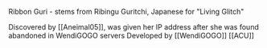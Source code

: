 Ribbon Guri - stems from Ribingu Guritchi, Japanese for "Living Glitch"

Discovered by [[Aneimal05]], was given her IP address after she was found abandoned in WendiGOGO servers
Developed by [[WendiGOGO]]
[[ACU]]